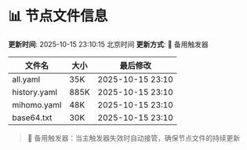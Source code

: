 # 📊 节点文件信息

**更新时间**: 2025-10-15 23:10:15 北京时间
**更新方式**: 🔄 备用触发器

| 文件名 | 大小 | 最后修改 |
|--------|------|----------|
| all.yaml | 35K | 2025-10-15 23:10 |
| history.yaml | 885K | 2025-10-15 23:10 |
| mihomo.yaml | 48K | 2025-10-15 23:10 |
| base64.txt | 30K | 2025-10-15 23:10 |

> 🔄 备用触发器：当主触发器失效时自动接管，确保节点文件的持续更新
